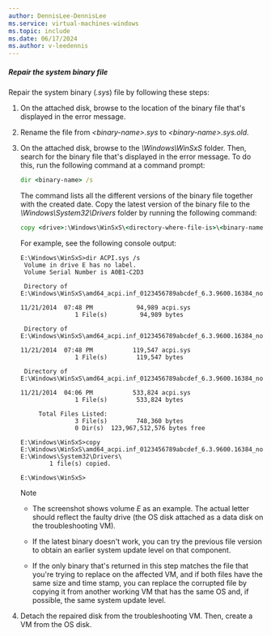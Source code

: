 ```yaml
---
author: DennisLee-DennisLee
ms.service: virtual-machines-windows
ms.topic: include
ms.date: 06/17/2024
ms.author: v-leedennis
---
```

##### Repair the system binary file

Repair the system binary (*.sys*) file by following these steps:

1. On the attached disk, browse to the location of the binary file that's displayed in the error message.

1. Rename the file from *\<binary-name>.sys* to *\<binary-name>.sys.old*.

1. On the attached disk, browse to the *\\Windows\\WinSxS* folder. Then, search for the binary file that's displayed in the error message. To do this, run the following command at a command prompt:

   ```cmd
   dir <binary-name> /s
   ```

   The command lists all the different versions of the binary file together with the created date. Copy the latest version of the binary file to the *\\Windows\\System32\\Drivers* folder by running the following command:

   ```cmd
   copy <drive>:\Windows\WinSxS\<directory-where-file-is>\<binary-name>.sys <drive>:\Windows\System32\Drivers\
   ```

   For example, see the following console output:

   ```output
   E:\Windows\WinSxS>dir ACPI.sys /s 
    Volume in drive E has no label. 
    Volume Serial Number is A0B1-C2D3 
    
    Directory of E:\Windows\WinSxS\amd64_acpi.inf_0123456789abcdef_6.3.9600.16384_none_cdef0123456789ab 
    
   11/21/2014  07:48 PM            94,989 acpi.sys 
                  1 File(s)         94,989 bytes 
    
    Directory of E:\Windows\WinSxS\amd64_acpi.inf_0123456789abcdef_6.3.9600.16384_none_89abcdef01234567 
    
   11/21/2014  07:48 PM           119,547 acpi.sys 
                  1 File(s)        119,547 bytes 
    
    Directory of E:\Windows\WinSxS\amd64_acpi.inf_0123456789abcdef_6.3.9600.16384_none_456789abcdef0123 
    
   11/21/2014  04:06 PM           533,824 acpi.sys 
                  1 File(s)        533,824 bytes 
    
        Total Files Listed: 
                  3 File(s)        748,360 bytes 
                  0 Dir(s)  123,967,512,576 bytes free 
    
   E:\Windows\WinSxS>copy E:\Windows\WinSxS\amd64_acpi.inf_0123456789abcdef_6.3.9600.16384_none_cdef0123456789ab\acpi.sys E:\Windows\System32\Drivers\ 
           1 file(s) copied. 
    
   E:\Windows\WinSxS> 
   ```

   > [!NOTE]
   >
   > - The screenshot shows volume *E* as an example. The actual letter should reflect the faulty drive (the OS disk attached as a data disk on the troubleshooting VM).
   >
   > - If the latest binary doesn't work, you can try the previous file version to obtain an earlier system update level on that component.
   >
   > - If the only binary that's returned in this step matches the file that you're trying to replace on the affected VM, and if both files have the same size and time stamp, you can replace the corrupted file by copying it from another working VM that has the same OS and, if possible, the same system update level.

1. Detach the repaired disk from the troubleshooting VM. Then, create a VM from the OS disk.
